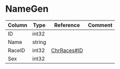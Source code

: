 # NameGen

| Column | Type | Reference | Comment |
|--------|------|-----------|---------|
|ID|int32|||
|Name|string|||
|RaceID|int32|[ChrRaces#ID](ChrRaces.md)||
|Sex|int32|||
